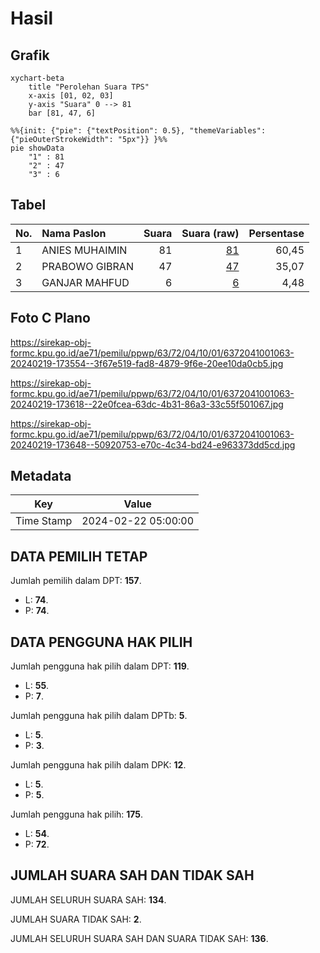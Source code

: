 # Hasil

## Grafik

```mermaid
xychart-beta
    title "Perolehan Suara TPS"
    x-axis [01, 02, 03]
    y-axis "Suara" 0 --> 81
    bar [81, 47, 6]
```

```mermaid
%%{init: {"pie": {"textPosition": 0.5}, "themeVariables": {"pieOuterStrokeWidth": "5px"}} }%%
pie showData
    "1" : 81
    "2" : 47
    "3" : 6
```

## Tabel

| No. | Nama Paslon    | Suara | Suara (raw) | Persentase |
|:--- |:-------------- | -----:| -----------:| ----------:|
| 1   | ANIES MUHAIMIN | 81    | [81][p-1]   | 60,45      |
| 2   | PRABOWO GIBRAN | 47    | [47][p-2]   | 35,07      |
| 3   | GANJAR MAHFUD  | 6     | [6][p-3]    | 4,48       |


[p-1]: https://github.com/gigit-pemilu/pemilu-2024-63-kalimantan-selatan/blob/main/pilpres/hitung-suara/sub/63-kalimantan-selatan/sub/72-kota-banjarbaru/sub/04-banjarbaru-utara/sub/1001-loktabat-utara/sub/063-tps/sub/paslon-1.txt
[p-2]: https://github.com/gigit-pemilu/pemilu-2024-63-kalimantan-selatan/blob/main/pilpres/hitung-suara/sub/63-kalimantan-selatan/sub/72-kota-banjarbaru/sub/04-banjarbaru-utara/sub/1001-loktabat-utara/sub/063-tps/sub/paslon-2.txt
[p-3]: https://github.com/gigit-pemilu/pemilu-2024-63-kalimantan-selatan/blob/main/pilpres/hitung-suara/sub/63-kalimantan-selatan/sub/72-kota-banjarbaru/sub/04-banjarbaru-utara/sub/1001-loktabat-utara/sub/063-tps/sub/paslon-3.txt

## Foto C Plano

https://sirekap-obj-formc.kpu.go.id/ae71/pemilu/ppwp/63/72/04/10/01/6372041001063-20240219-173554--3f67e519-fad8-4879-9f6e-20ee10da0cb5.jpg

https://sirekap-obj-formc.kpu.go.id/ae71/pemilu/ppwp/63/72/04/10/01/6372041001063-20240219-173618--22e0fcea-63dc-4b31-86a3-33c55f501067.jpg

https://sirekap-obj-formc.kpu.go.id/ae71/pemilu/ppwp/63/72/04/10/01/6372041001063-20240219-173648--50920753-e70c-4c34-bd24-e963373dd5cd.jpg


## Metadata

| Key        | Value               |
| ---------- | ------------------- |
| Time Stamp | 2024-02-22 05:00:00 |


## DATA PEMILIH TETAP

Jumlah pemilih dalam DPT: **157**.
 * L: **74**.
 * P: **74**.

## DATA PENGGUNA HAK PILIH

Jumlah pengguna hak pilih dalam DPT: **119**.
 * L: **55**.
 * P: **7**.

Jumlah pengguna hak pilih dalam DPTb: **5**.
 * L: **5**.
 * P: **3**.

Jumlah pengguna hak pilih dalam DPK: **12**.
 * L: **5**.
 * P: **5**.

Jumlah pengguna hak pilih: **175**.
 * L: **54**.
 * P: **72**.

## JUMLAH SUARA SAH DAN TIDAK SAH

JUMLAH SELURUH SUARA SAH: **134**.

JUMLAH SUARA TIDAK SAH: **2**.

JUMLAH SELURUH SUARA SAH DAN SUARA TIDAK SAH: **136**.


